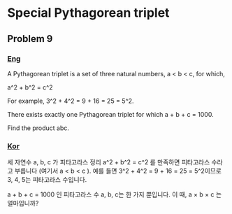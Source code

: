 # Special Pythagorean triplet
## Problem 9

### [Eng](https://projecteuler.net/problem=9)

A Pythagorean triplet is a set of three natural numbers, a < b < c, for which,

a^2 + b^2 = c^2

For example, 3^2 + 4^2 = 9 + 16 = 25 = 5^2.

There exists exactly one Pythagorean triplet for which a + b + c = 1000.

Find the product abc.

### [Kor](http://euler.synap.co.kr/prob_detail.php?id=6)

세 자연수 a, b, c 가 피타고라스 정리 a^2 + b^2 = c^2 를 만족하면 피타고라스 수라고 부릅니다 (여기서 a < b < c ).
예를 들면 3^2 + 4^2 = 9 + 16 = 25 = 5^2이므로 3, 4, 5는 피타고라스 수입니다.

a + b + c = 1000 인 피타고라스 수 a, b, c는 한 가지 뿐입니다. 이 때, a × b × c 는 얼마입니까?
